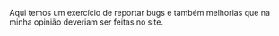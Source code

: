 Aqui temos um exercício de reportar bugs e também melhorias que na minha opinião deveriam ser feitas no site.
